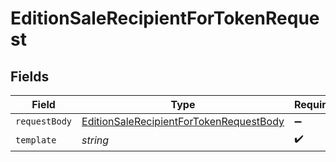 # EditionSaleRecipientForTokenRequest


## Fields

| Field                                                                                                         | Type                                                                                                          | Required                                                                                                      | Description                                                                                                   |
| ------------------------------------------------------------------------------------------------------------- | ------------------------------------------------------------------------------------------------------------- | ------------------------------------------------------------------------------------------------------------- | ------------------------------------------------------------------------------------------------------------- |
| `requestBody`                                                                                                 | [EditionSaleRecipientForTokenRequestBody](../../models/operations/editionsalerecipientfortokenrequestbody.md) | :heavy_minus_sign:                                                                                            | N/A                                                                                                           |
| `template`                                                                                                    | *string*                                                                                                      | :heavy_check_mark:                                                                                            | Template id                                                                                                   |